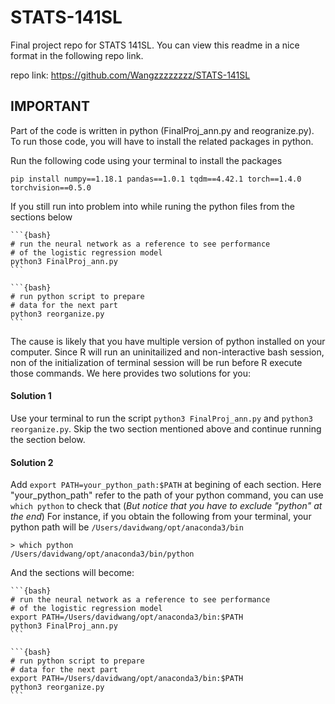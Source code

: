 # STATS-141SL
Final project repo for STATS 141SL. You can view this readme in a nice format in the following repo link.

repo link: https://github.com/Wangzzzzzzzz/STATS-141SL

## IMPORTANT

Part of the code is written in python (FinalProj_ann.py and reogranize.py). To run those code, you will have to install the related packages in python.

Run the following code using your terminal to install the packages

    pip install numpy==1.18.1 pandas==1.0.1 tqdm==4.42.1 torch==1.4.0 torchvision==0.5.0

If you still run into problem into while runing the python files from the sections below

    ```{bash}
    # run the neural network as a reference to see performance
    # of the logistic regression model
    python3 FinalProj_ann.py
    ```

    ```{bash}
    # run python script to prepare
    # data for the next part
    python3 reorganize.py
    ```

The cause is likely that you have multiple version of python installed on your computer. Since R will run an uninitailized and non-interactive bash session, non of the initialization of terminal session will be run before R execute those commands. We here provides two solutions for you:

#### Solution 1

Use your terminal to run the script `python3 FinalProj_ann.py` and `python3 reorganize.py`. Skip the two section mentioned above and continue running the section below.

#### Solution 2

Add `export PATH=your_python_path:$PATH` at begining of each section. Here "your_python_path" refer to the path of your python command, you can use `which python` to check that (*But notice that you have to exclude "python" at the end*) For instance, if you obtain the following from your terminal, your python path will be `/Users/davidwang/opt/anaconda3/bin`

    > which python
    /Users/davidwang/opt/anaconda3/bin/python

And the sections will become:

    ```{bash}
    # run the neural network as a reference to see performance
    # of the logistic regression model
    export PATH=/Users/davidwang/opt/anaconda3/bin:$PATH
    python3 FinalProj_ann.py
    ```

    ```{bash}
    # run python script to prepare
    # data for the next part
    export PATH=/Users/davidwang/opt/anaconda3/bin:$PATH
    python3 reorganize.py
    ```